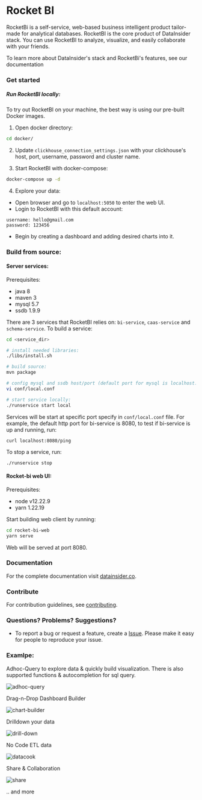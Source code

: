 # Rocket BI

RocketBi is a self-service, web-based business intelligent product tailor-made for analytical databases. RocketBI is the core product of DataInsider
stack.
You can use RocketBI to analyze, visualize, and easily collaborate with your friends.

To learn more about DataInsider's stack and RocketBi's features, see our documentation

### Get started

##### Run RocketBI locally:

To try out RocketBI on your machine, the best way is using our pre-built Docker images.

1. Open docker directory:

```bash
cd docker/
```

2. Update `clickhouse_connection_settings.json` with your clickhouse's host, port, username, password and cluster name.


3. Start RocketBI with docker-compose:

```bash
docker-compose up -d
```

4. Explore your data:

- Open browser and go to `localhost:5050` to enter the web UI.
- Login to RocketBI with this default account:

```
username: hello@gmail.com
password: 123456
```

- Begin by creating a dashboard and adding desired charts into it.

### Build from source:

#### Server services:

Prerequisites:

- java 8
- maven 3
- mysql 5.7
- ssdb 1.9.9

There are 3 services that RocketBI relies on: `bi-service`, `caas-service` and `schema-service`.
To build a service:

```bash
cd <service_dir>

# install needed libraries:
./libs/install.sh

# build source:
mvn package

# config mysql and ssdb host/port (default port for mysql is localhost:3306 and for ssdb is localhost:8888):
vi conf/local.conf

# start service locally:
./runservice start local
```

Services will be start at specific port specify in `conf/local.conf` file. For example, the default http port for bi-service is 8080, to test if
bi-service is up and running, run:

```
curl localhost:8080/ping
```

To stop a service, run:

```
./runservice stop
```

#### Rocket-bi web UI:

Prerequisites:

- node v12.22.9
- yarn 1.22.19

Start building web client by running:

```bash
cd rocket-bi-web
yarn serve
```

Web will be served at port 8080.

### Documentation

For the complete documentation visit [datainsider.co](https://docs.datainsider.co/).

### Contribute

For contribution guidelines, see [contributing](/contributing.md).

### Questions? Problems? Suggestions?

* To report a bug or request a feature, create a
  [Issue](https://github.com/datainsider-co/rocket-bi/issues/new). Please make it easy for people to reproduce your issue.
  
### Examlpe: 

Adhoc-Query to explore data & quickly build visualization. There is also supported functions & autocompletion for sql query. 

![adhoc-query](https://user-images.githubusercontent.com/1466544/193296046-71bd45c9-cbd3-4550-ba35-cf417b499a64.gif)

Drag-n-Drop Dashboard Builder 

![chart-builder](https://user-images.githubusercontent.com/1466544/193296123-f03db4d9-f86d-4d7a-8046-97aa07d5fb05.gif)


Drilldown your data 

![drill-down](https://user-images.githubusercontent.com/1466544/193295771-1a7dc0a4-9fa6-48f8-a4cb-019c8a3c3183.gif)

No Code ETL data

![datacook](https://user-images.githubusercontent.com/1466544/193295814-447a184e-b0e7-4884-8c0f-b0234185895d.gif)

Share & Collaboration 

![share](https://user-images.githubusercontent.com/1466544/193295850-79b18ac6-9dd6-4cb1-8515-9b4a69ed6f29.gif)


.. and more 
